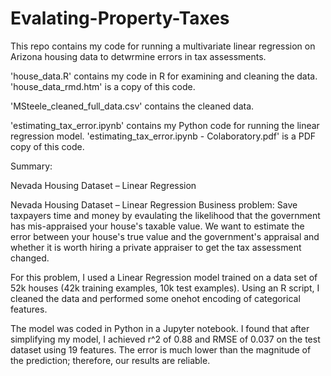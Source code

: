# Evalating-Property-Taxes

This repo contains my code for running a multivariate linear regression on Arizona housing data to detwrmine errors in tax assessments.

'house_data.R' contains my code in R for examining and cleaning the data.
'house_data_rmd.htm' is a copy of this code.

'MSteele_cleaned_full_data.csv' contains the cleaned data.

'estimating_tax_error.ipynb' contains my Python code for running the linear regression model.
'estimating_tax_error.ipynb - Colaboratory.pdf' is a PDF copy of this code.

Summary:

Nevada Housing Dataset – Linear Regression

Nevada Housing Dataset – Linear Regression
Business problem: Save taxpayers time and money by evaulating the likelihood that the government has mis-appraised your house's taxable value. We want to estimate the error between your house's true value and the government's appraisal and whether it is worth hiring a private appraiser to get the tax assessment changed.

For this problem, I used a Linear Regression model trained on a data set of 52k houses (42k training examples, 10k test examples). Using an R script, I cleaned the data and performed some onehot encoding of categorical features.

The model was coded in Python in a Jupyter notebook. I found that after simplifying my model, I achieved r^2 of 0.88 and RMSE of 0.037 on the test dataset using 19 features. The error is much lower than the magnitude of the prediction; therefore, our results are reliable.
